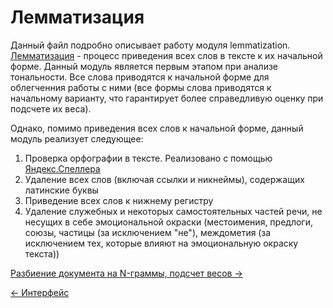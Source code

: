 # Лемматизация
Данный файл подробно описывает работу модуля lemmatization. 
[Лемматизация](https://ru.wikipedia.org/wiki/Лемматизация) - процесс приведения всех слов в тексте к их начальной форме.
Данный модуль является первым этапом при анализе тональности. Все слова приводятся к начальной форме для облегченния 
работы с ними (все формы слова приводятся к начальному варианту, что гарантирует более справедливую оценку при подсчете 
их веса).

Однако, помимо приведения всех слов к начальной форме, данный модуль реализует следующее:
1. Проверка орфографии в тексте. Реализовано с помощью [Яндекс.Спеллера](https://tech.yandex.ru/speller/)
2. Удаление всех слов (включая ссылки и никнеймы), содержащих латинские буквы
3. Приведение всех слов к нижнему регистру
4. Удаление служебных и некоторых самостоятельных частей речи, не несущих в себе эмоциональной окраски (местоимения, 
предлоги, союзы, частицы (за исключением "не"), междометия (за исключением тех, которые влияют на эмоциональную окраску 
текста))

[Разбиение документа на N-граммы, подсчет весов →](./ngram_delta_tf_idf.md)

[← Интерфейс](./interface.md)
